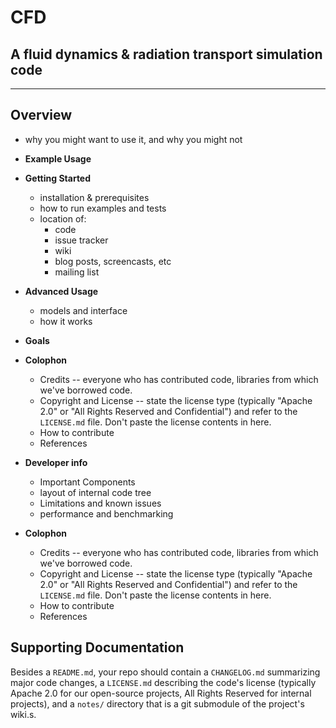 # CFD
## A fluid dynamics & radiation transport simulation code

******************************


**Overview**
  - 
  - why you might want to use it, and why you might not
* **Example Usage**
* **Getting Started**
  - installation & prerequisites
  - how to run examples and tests
  - location of:
    - code
    - issue tracker
    - wiki
    - blog posts, screencasts, etc
    - mailing list
* **Advanced Usage**
  - models and interface
  - how it works
* **Goals**
* **Colophon**
  - Credits -- everyone who has contributed code, libraries from which we've borrowed code.
  - Copyright and License -- state the license type (typically "Apache 2.0" or "All Rights Reserved and Confidential") and refer to the `LICENSE.md` file. Don't paste the license contents in here.
  - How to contribute
  - References

* **Developer info**
  - Important Components
  - layout of internal code tree
  - Limitations and known issues
  - performance and benchmarking

* **Colophon**
  - Credits -- everyone who has contributed code, libraries from which we've borrowed code.
  - Copyright and License -- state the license type (typically "Apache 2.0" or "All Rights Reserved and Confidential") and refer to the `LICENSE.md` file. Don't paste the license contents in here.
  - How to contribute
  - References

## Supporting Documentation

Besides a `README.md`, your repo should contain a `CHANGELOG.md` summarizing major code changes, a `LICENSE.md` describing the code's license (typically Apache 2.0 for our open-source projects, All Rights Reserved for internal projects), and a `notes/` directory that is a git submodule of the project's wiki.s.
